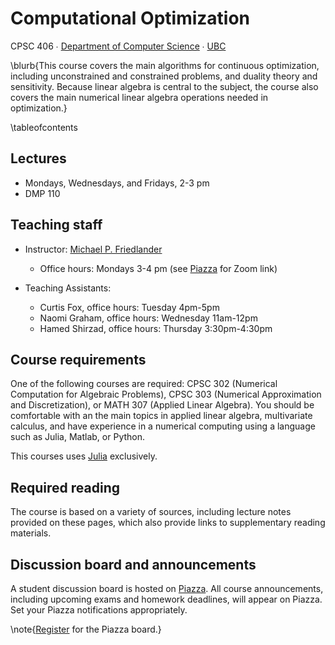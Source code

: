 # Computational Optimization

CPSC 406 ∙ [Department of Computer Science](https://www.cs.ubc.ca) ∙ [UBC](https://www.ubc.ca)

\blurb{This course covers the main algorithms for continuous optimization, including unconstrained and constrained problems, and duality theory and sensitivity. Because linear algebra is central to the subject, the course also covers the main numerical linear algebra operations needed in optimization.}

\tableofcontents <!-- you can use \toc as well -->

## Lectures

[PiazzaLink]: http://piazza.com/ubc.ca/winterterm22021/cpsc406/home

- Mondays, Wednesdays, and Fridays, 2-3 pm
- DMP 110
<!-- - Online via Zoom until further notice (see [Piazza][PiazzaLink] for Zoom link) -->

<!-- - [Hugh Dempster Pavillion (DMP 110)](https://ssc.adm.ubc.ca/classroomservices/function/viewlocation?userEvent=ShowLocation&buildingID=DMP&roomID=110) -->

## Teaching staff

* Instructor: [Michael P. Friedlander](https://friedlander.io)
    * Office hours: Mondays 3-4 pm (see [Piazza][PiazzaLink] for Zoom link)
    
* Teaching Assistants:
  * Curtis Fox, office hours: Tuesday 4pm-5pm
  * Naomi Graham, office hours: Wednesday 11am-12pm
  * Hamed Shirzad, office hours: Thursday 3:30pm-4:30pm


## Course requirements

One of the following courses are required: CPSC 302 (Numerical Computation for Algebraic Problems), CPSC 303 (Numerical Approximation and Discretization), or MATH 307 (Applied Linear Algebra). You should be comfortable with an the main topics in applied linear algebra, multivariate calculus, and have experience in a numerical computing using a language such as Julia, Matlab, or Python.

This courses uses [Julia](https://julialang.org/) exclusively.

## Required reading

The course is based on a variety of sources, including lecture notes provided on these pages, which also provide links to supplementary reading materials. 

## Discussion board and announcements

A student discussion board is hosted on [Piazza][PiazzaLink]. All course announcements, including upcoming exams and homework deadlines, will appear on Piazza. Set your Piazza notifications appropriately. 

\note{[Register](http://piazza.com/ubc.ca/winterterm22021/cpsc406) for the Piazza board.}
